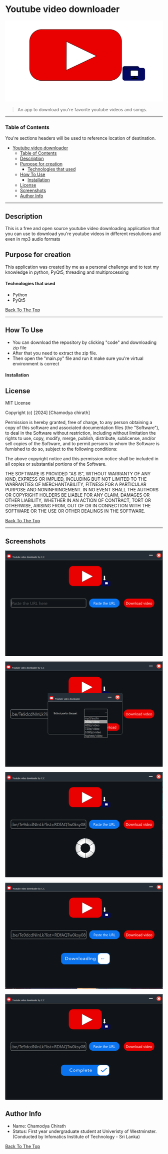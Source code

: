 # Youtube video downloader

![Project Image](resources/main_logo_final.svg)

> An app to download you're favorite youtube videos and songs.

---

### Table of Contents
You're sections headers will be used to reference location of destination.

- [Youtube video downloader](#youtube-video-downloader)
    - [Table of Contents](#table-of-contents)
  - [Description](#description)
  - [Purpose for creation](#purpose-for-creation)
      - [Technologies that used](#technologies-that-used)
  - [How To Use](#how-to-use)
      - [Installation](#installation)
  - [License](#license)
  - [Screenshots](#screenshots)
  - [Author Info](#author-info)

---

## Description

This is a free and open source youtube video downloading application that you can use to download you're youtube videos in different resolutions and even in mp3 audio formats

## Purpose for creation

This application was created by me as a personal challenge and to test my knowledge in python, PyQt5, threading and multiprocessing

#### Technologies that used

- Python
- PyQt5

[Back To The Top](#Youtube-video-downloader)

---

## How To Use

- You can download the repository by clicking "code" and downloading zip file
- After that you need to extract the zip file.
- Then open the "main.py" file and run it make sure you're virtual environment is correct


#### Installation



## License

MIT License

Copyright (c) [2024] [Chamodya chirath]

Permission is hereby granted, free of charge, to any person obtaining a copy
of this software and associated documentation files (the "Software"), to deal
in the Software without restriction, including without limitation the rights
to use, copy, modify, merge, publish, distribute, sublicense, and/or sell
copies of the Software, and to permit persons to whom the Software is
furnished to do so, subject to the following conditions:

The above copyright notice and this permission notice shall be included in all
copies or substantial portions of the Software.

THE SOFTWARE IS PROVIDED "AS IS", WITHOUT WARRANTY OF ANY KIND, EXPRESS OR
IMPLIED, INCLUDING BUT NOT LIMITED TO THE WARRANTIES OF MERCHANTABILITY,
FITNESS FOR A PARTICULAR PURPOSE AND NONINFRINGEMENT. IN NO EVENT SHALL THE
AUTHORS OR COPYRIGHT HOLDERS BE LIABLE FOR ANY CLAIM, DAMAGES OR OTHER
LIABILITY, WHETHER IN AN ACTION OF CONTRACT, TORT OR OTHERWISE, ARISING FROM,
OUT OF OR IN CONNECTION WITH THE SOFTWARE OR THE USE OR OTHER DEALINGS IN THE
SOFTWARE.

[Back To The Top](#Youtube-video-downloader)

---
## Screenshots
 
 ![Project Image](resources/1.png)


 ![Project Image](resources/3.png)

 ![Project Image](resources/4.png)

 ![Project Image](resources/5.png)

 ![Project Image](resources/6.png)



## Author Info

- Name: Chamodya Chirath
- Status: First year undergraduate student at Univeristy of Westminster.(Conducted by Infomatics Institute of Technology - Sri Lanka)

[Back To The Top](#Youtube-video-downloader)

